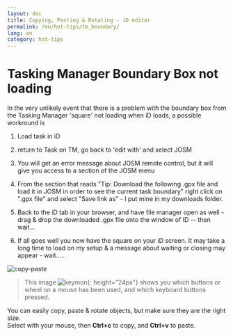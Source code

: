 ```yaml
---
layout: doc
title: Copying, Pasting & Rotating - iD editor
permalink: /en/hot-tips/tm_boundary/
lang: en
category: hot-tips
---
```


Tasking Manager Boundary Box not loading
============

In the very unlikely event that there is a problem with the boundary box from the Tasking Manager 'square' not loading when iD loads, a possible workround is

1. Load task in iD

2. return to Task on TM, go back to 'edit with' and select JOSM

3. You will get an error message about JOSM remote control, but it will give you access to a section of the JOSM menu

4. From the section that reads "Tip: Download the following .gpx file and load it in JOSM in order to see the current task boundary" right click on ".gpx file" and select "Save link as" - I put mine in my downloads folder.

4. Back to the iD tab in your browser, and have file manager open as well - drag & drop the downloaded .gpx file onto the window of ID -- then wait...

5. If all goes well you now have the square on your iD screen. It may take a long time to load on my setup & a message about waiting or closing may appear - wait.....



![copy-paste][]

> This image ![keymon]{: height="24px"} shows you which buttons or wheel on a mouse has been used, and which keyboard buttons pressed.  

You can easily copy, paste & rotate objects, but make sure they are the right size.  
Select with your mouse, then **Ctrl+c** to copy, and **Ctrl+v** to paste.  

[copy-paste]:/images/hot-tips/copy-paste.gif
[keymon]:/images/hot-tips/keymon.png
